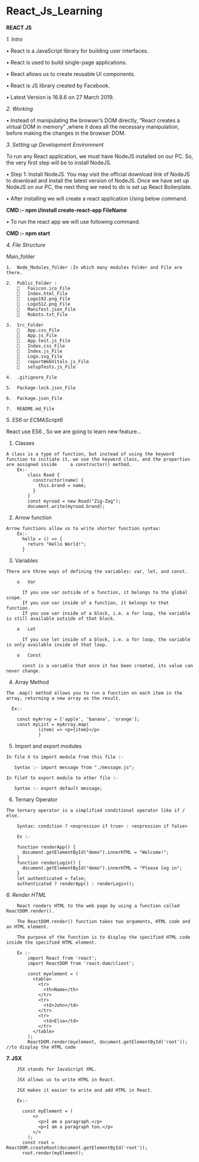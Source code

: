 # React_Js_Learning

**REACT JS**

_1.	Intro_

  •	React is a JavaScript library for building user interfaces.
  
  •	React is used to build single-page applications.
  
  •	React allows us to create reusable UI components.
  
  •	React is JS library created by Facebook.
  
  •	Latest Version is 16.8.6 on 27 March 2019. 
  
_2.	Working_

  •	Instead of manipulating the browser’s DOM directly, “React creates a virtual DOM in memory” ,where it does all the necessary manipulation, before making the changes in the browser DOM.

_3.	Setting up Development Environment_

  To run any React application, we must have NodeJS installed on our PC. So, the very first step will be to install NodeJS. 
 
  •	Step 1: Install NodeJS. You may visit the official download link of NodeJS to download and install the latest version of NodeJS. Once we have set up NodeJS on our PC, the next thing we need to do is set up React Boilerplate.
 
  •	After installing we will create a react application Using below command.
  
**CMD :-  npm i/install create-react-app FileName**  

  •	To run the react app we will use following command.

**CMD :- npm start**

_4.	File Structure_

  Main_folder
  
    1.	Node_Modules_folder :In which many modules Folder and File are there.
    
    2.	Public_Folder :
        	Favicon.ico_File
        	Index.html_File
        	Logo192.png_File
        	Logo512.png_File
        	Manifest.json_File
        	Robots.txt_File
        
    3.	Src_Folder
        	App.css_File
        	App.js_File
        	App.test.js_File
        	Index.css_File
        	Index.js_File
        	Logo.svg_File
        	reportWebVitals.js_File
        	setupTests.js_File
        
    4.	.gitignore_File
    
    5.	Package-lock.json_File
    
    6.	Package.json_File
    
    7.	README.md_File

_5.	ES6 or ECMAScript6_
  
  React use ES6 , So we are going to learn new feature…
  
  1.	Classes
  
    A class is a type of function, but instead of using the keyword function to initiate it, we use the keyword class, and the properties are assigned inside     a constructor() method.
        Ex:- 
            class Road {
              constructor(name) {
                this.brand = name;
              }
            }
            const myroad = new Road("Zig-Zag");
            document.write(myroad.brand);

  2.	Arrow function
  
    Arrow functions allow us to write shorter function syntax:
        Ex:-
          hello = () => {
            return "Hello World!";
          }

  3.	Variables
  
    There are three ways of defining the variables: var, let, and const.
    
        o	Var
        
          If you use var outside of a function, it belongs to the global scope.
          If you use var inside of a function, it belongs to that function.
          If you use var inside of a block, i.e. a for loop, the variable is still available outside of that block.
          
        o	Let
        
          If you use let inside of a block, i.e. a for loop, the variable is only available inside of that loop.
          
        o	Const
        
          const is a variable that once it has been created, its value can never change.

  4.	Array Method 
  
    The .map() method allows you to run a function on each item in the array, returning a new array as the result.
    
      Ex:-
      
        const myArray = ['apple', 'banana', 'orange'];
        const myList = myArray.map(
                (item) => <p>{item}</p>
                )
                
  5.	Import and export modules
  
    In file X to import module from this file :- 
       
       Syntax :- import message from "./message.js";
  
    In fileY to export module to other file :-
     
       Syntax :- export default message;


  6.	Ternary Operator
 
    The ternary operator is a simplified conditional operator like if / else.
        
        Syntax: condition ? <expression if true> : <expression if false>
        
        Ex :- 
        
        function renderApp() {
          document.getElementById("demo").innerHTML = "Welcome!";
        }
        function renderLogin() {
          document.getElementById("demo").innerHTML = "Please log in";
        }
        let authenticated = false;
        authenticated ? renderApp() : renderLogin();
        
_6.	Render HTML_

        React renders HTML to the web page by using a function called ReactDOM.render().
        
        The ReactDOM.render() function takes two arguments, HTML code and an HTML element.
        
        The purpose of the function is to display the specified HTML code inside the specified HTML element.

        Ex :-
            import React from 'react';
            import ReactDOM from 'react-dom/client';

            const myelement = (
              <table>
                <tr>
                  <th>Name</th>
                </tr>
                <tr>
                  <td>John</td>
                </tr>
                <tr>
                  <td>Elsa</td>
                </tr>
              </table>
            );
            ReactDOM.render(myelement, document.getElementById('root'));  //to display the HTML code
            
__7.	 JSX__

        JSX stands for JavaScript XML.
        
        JSX allows us to write HTML in React.
        
        JSX makes it easier to write and add HTML in React.
        
        Ex:-
        
          const myElement = (
              <>
                <p>I am a paragraph.</p>
                <p>I am a paragraph too.</p>
              </>
            );
          const root = ReactDOM.createRoot(document.getElementById('root'));
          root.render(myElement);
